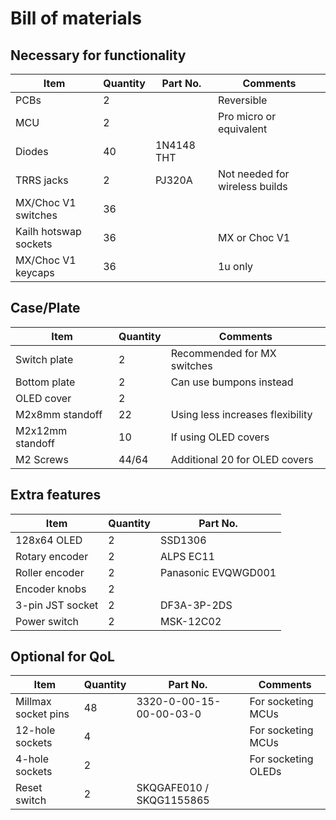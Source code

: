 # Bill of materials
## Necessary for functionality
Item | Quantity | Part No. | Comments
-|-|-|-|
PCBs | 2 | | Reversible
MCU | 2 | | Pro micro or equivalent
Diodes | 40 | 1N4148 THT
TRRS jacks | 2 | PJ320A | Not needed for wireless builds
MX/Choc V1 switches | 36 | |
Kailh hotswap sockets | 36 | | MX or Choc V1
MX/Choc V1 keycaps | 36 | | 1u only


## Case/Plate
Item | Quantity | Comments
-|-|-|
Switch plate | 2 | Recommended for MX switches
Bottom plate | 2 | Can use bumpons instead
OLED cover | 2 |
M2x8mm standoff | 22 | Using less increases flexibility
M2x12mm standoff | 10 | If using OLED covers
M2 Screws | 44/64 | Additional 20 for OLED covers

## Extra features
Item | Quantity | Part No.
-|-|-|
128x64 OLED | 2 | SSD1306
Rotary encoder | 2 | ALPS EC11
Roller encoder | 2 | Panasonic EVQWGD001
Encoder knobs | 2 | 
3-pin JST socket | 2 | DF3A-3P-2DS | 3 pins to support both orientations of red and black wire
Power switch | 2 | MSK-12C02

## Optional for QoL
Item | Quantity | Part No. | Comments
-|-|-|-|
Millmax socket pins | 48 | 3320-0-00-15-00-00-03-0 | For socketing MCUs
12-hole sockets | 4 | | For socketing MCUs
4-hole sockets | 2 | | For socketing OLEDs
Reset switch | 2 | SKQGAFE010 / SKQG1155865| 
